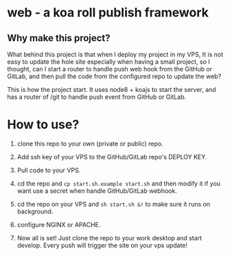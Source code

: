 # web - a koa roll publish framework
## Why make this project?
What behind this project is that when I deploy my project in my VPS, 
It is not easy to update the hole site especially when having a small 
project, so I thought, can I start a router to handle push web hook from
the GitHub or GitLab, and then pull the code from the configured repo 
to update the web?

This is how the project start. It uses node8 + koajs to start the server, 
and has a router of /git to handle push event from GitHub or GitLab.

# How to use?

1. clone this repo to your own (private or public) repo.

2. Add ssh key of your VPS to the GitHub/GitLab repo's DEPLOY KEY.

3. Pull code to your VPS.

4. cd the repo and `cp start.sh.example start.sh` and then modify it if you want use a secret when handle GitHub/GitLab webhook.

5. cd the repo on your VPS and `sh start.sh &!` to make sure it runs on background.

6. configure NGINX or APACHE.

7. Now all is set! Just clone the repo to your work desktop and start develop. Every push will trigger the site on your vps update!